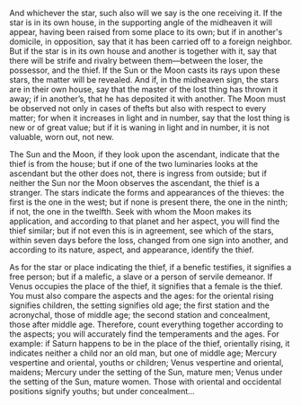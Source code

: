 And whichever the star, such also will we say is the one receiving it. If the star is in its own house, in the supporting angle of the midheaven it will appear, having been raised from some place to its own; but if in another's domicile, in opposition, say that it has been carried off to a foreign neighbor. But if the star is in its own house and another is together with it, say that there will be strife and rivalry between them—between the loser, the possessor, and the thief. If the Sun or the Moon casts its rays upon these stars, the matter will be revealed. And if, in the midheaven sign, the stars are in their own house, say that the master of the lost thing has thrown it away; if in another’s, that he has deposited it with another. The Moon must be observed not only in cases of thefts but also with respect to every matter; for when it increases in light and in number, say that the lost thing is new or of great value; but if it is waning in light and in number, it is not valuable, worn out, not new. 

The Sun and the Moon, if they look upon the ascendant, indicate that the thief is from the house; but if one of the two luminaries looks at the ascendant but the other does not, there is ingress from outside; but if neither the Sun nor the Moon observes the ascendant, the thief is a stranger. The stars indicate the forms and appearances of the thieves: the first is the one in the west; but if none is present there, the one in the ninth; if not, the one in the twelfth. Seek with whom the Moon makes its application, and according to that planet and her aspect, you will find the thief similar; but if not even this is in agreement, see which of the stars, within seven days before the loss, changed from one sign into another, and according to its nature, aspect, and appearance, identify the thief.

As for the star or place indicating the thief, if a benefic testifies, it signifies a free person; but if a malefic, a slave or a person of servile demeanor. If Venus occupies the place of the thief, it signifies that a female is the thief. You must also compare the aspects and the ages: for the oriental rising signifies children, the setting signifies old age; the first station and the acronychal, those of middle age; the second station and concealment, those after middle age. Therefore, count everything together according to the aspects; you will accurately find the temperaments and the ages. For example: if Saturn happens to be in the place of the thief, orientally rising, it indicates neither a child nor an old man, but one of middle age; Mercury vespertine and oriental, youths or children; Venus vespertine and oriental, maidens; Mercury under the setting of the Sun, mature men; Venus under the setting of the Sun, mature women. Those with oriental and occidental positions signify youths; but under concealment...